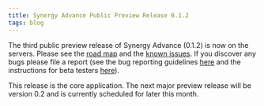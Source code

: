 ```yaml
---
title: Synergy Advance Public Preview Release 0.1.2
tags: blog
---
```


The third public preview release of Synergy Advance (0.1.2) is now on the servers. Please see the [road map](http://www.wincent.com/a/products/synergy-advance/road-map/) and the [known issues](http://www.wincent.com/a/products/synergy-advance/known-issues/). If you discover any bugs please file a report (see the bug reporting guidelines [here](http://www.wincent.com/a/knowledge-base/archives/2004/11/how_to_file_a_g.php) and the instructions for beta testers [here](http://www.wincent.com/a/knowledge-base/archives/2005/04/information_for.php)).

This release is the core application. The next major preview release will be version 0.2 and is currently scheduled for later this month.
